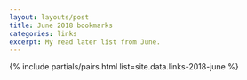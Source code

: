 ```yaml
---
layout: layouts/post
title: June 2018 bookmarks
categories: links
excerpt: My read later list from June.
---
```


{% include partials/pairs.html list=site.data.links-2018-june %}
